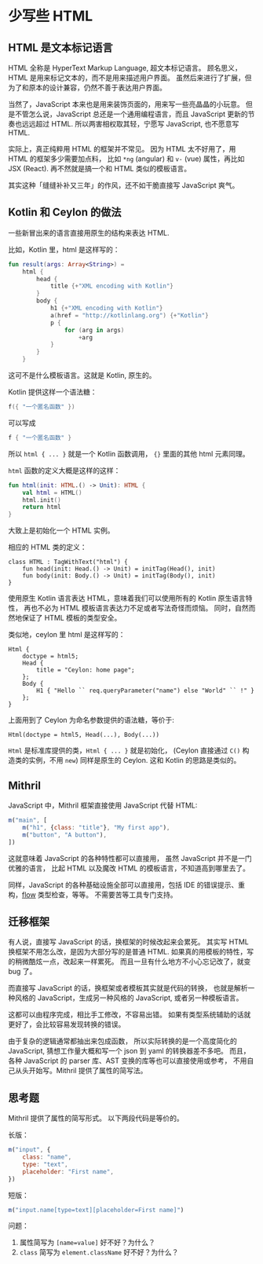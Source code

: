 # 少写些 HTML

## HTML 是文本标记语言

HTML 全称是 HyperText Markup Language, 超文本标记语言。
顾名思义，HTML 是用来标记文本的，而不是用来描述用户界面。
虽然后来进行了扩展，但为了和原本的设计兼容，仍然不善于表达用户界面。

当然了，JavaScript 本来也是用来装饰页面的，用来写一些亮晶晶的小玩意。
但是不管怎么说，JavaScript 总还是一个通用编程语言，而且 JavaScript 更新的节奏也远远超过 HTML.
所以两害相权取其轻，宁愿写 JavaScript, 也不愿意写 HTML.

实际上，真正纯粹用 HTML 的框架并不常见。
因为 HTML 太不好用了，用 HTML 的框架多少需要加点料，
比如 `*ng` (angular) 和 `v-` (vue) 属性，再比如 JSX (React).
再不然就是搞一个和 HTML 类似的模板语言。

其实这种「缝缝补补又三年」的作风，还不如干脆直接写 JavaScript 爽气。

## Kotlin 和 Ceylon 的做法

一些新冒出来的语言直接用原生的结构来表达 HTML.

比如，Kotlin 里，html 是这样写的：

```kotlin
fun result(args: Array<String>) =
    html {
        head {
            title {+"XML encoding with Kotlin"}
        }
        body {
            h1 {+"XML encoding with Kotlin"}
            a(href = "http://kotlinlang.org") {+"Kotlin"}
            p {
                for (arg in args)
                    +arg
            }
        }
    }
```

这可不是什么模板语言。这就是 Kotlin, 原生的。

Kotlin 提供这样一个语法糖：

```kotlin
f({ "一个匿名函数" })
```

可以写成

```kotlin
f { "一个匿名函数" }
```

所以 `html { ... }` 就是一个 Kotlin 函数调用，
`{}` 里面的其他 html 元素同理。

`html` 函数的定义大概是这样的这样：

```kotlin
fun html(init: HTML.() -> Unit): HTML {
    val html = HTML()
    html.init()
    return html
}
```

大致上是初始化一个 HTML 实例。

相应的 HTML 类的定义：

```
class HTML : TagWithText("html") {
    fun head(init: Head.() -> Unit) = initTag(Head(), init)
    fun body(init: Body.() -> Unit) = initTag(Body(), init)
}
```

使用原生 Kotlin 语言表达 HTML，意味着我们可以使用所有的 Kotlin 原生语言特性，
再也不必为 HTML 模板语言表达力不足或者写法奇怪而烦恼。
同时，自然而然地保证了 HTML 模板的类型安全。

类似地，ceylon 里 html 是这样写的：

```ceylon
Html {
    doctype = html5;
    Head {
        title = "Ceylon: home page";
    };
    Body {
        H1 { "Hello `` req.queryParameter("name") else "World" `` !" }
    };
}
```

上面用到了 Ceylon 为命名参数提供的语法糖，等价于:

```ceylon
Html(doctype = html5, Head(...), Body(...))
```

`Html` 是标准库提供的类，`Html { ... }` 就是初始化，
(Ceylon 直接通过 `C()` 构造类的实例，不用 `new`)
同样是原生的 Ceylon.
这和 Kotlin 的思路是类似的。

## Mithril

JavaScript 中，Mithril 框架直接使用 JavaScript 代替 HTML:

```js
m("main", [
    m("h1", {class: "title"}, "My first app"),
    m("button", "A button"),
])
```

这就意味着 JavaScript 的各种特性都可以直接用，
虽然 JavaScript 并不是一门优雅的语言，
比起 HTML 以及魔改 HTML 的模板语言，不知道高到哪里去了。

同样，JavaScript 的各种基础设施全部可以直接用，包括 IDE 的错误提示、重构，[flow] 类型检查，等等。
不需要苦等工具专门支持。

[flow]: https://flow.org

## 迁移框架

有人说，直接写 JavaScript 的话，换框架的时候改起来会累死。
其实写 HTML 换框架不用怎么改，是因为大部分写的是普通 HTML.
如果真的用模板的特性，写的稍微酷炫一点，改起来一样累死。
而且一旦有什么地方不小心忘记改了，就变 bug 了。

而直接写 JavaScript 的话，换框架或者模板其实就是代码的转换，
也就是解析一种风格的 JavaScript，生成另一种风格的 JavaScript,
或者另一种模板语言。

这都可以由程序完成，相比手工修改，不容易出错。
如果有类型系统辅助的话就更好了，会比较容易发现转换的错误。

由于复杂的逻辑通常都抽出来包成函数，
所以实际转换的是一个高度简化的 JavaScript,
猜想工作量大概和写一个 json 到 yaml 的转换器差不多吧。
而且，各种 JavaScript 的 parser 库、AST 变换的库等也可以直接使用或参考，
不用自己从头开始写。Mithril 提供了属性的简写法。

## 思考题

Mithril 提供了属性的简写形式。
以下两段代码是等价的。

长版：

```js
m("input", {
    class: "name",
    type: "text",
    placeholder: "First name",
})
```

短版：

```js
m("input.name[type=text][placeholder=First name]")
```

问题：

1. 属性简写为 `[name=value]` 好不好？为什么？
2. `class` 简写为 `element.className` 好不好？为什么？